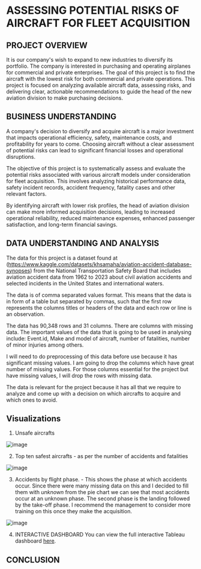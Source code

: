 
# ASSESSING POTENTIAL RISKS OF AIRCRAFT FOR FLEET ACQUISITION

## PROJECT OVERVIEW
It is our company's wish to expand to new industries to diversify its portfolio. The company is interested in purchasing and operating airplanes for commercial and private enterprises. The goal of this project is to find the aircraft with the lowest risk for both commercial and private operations. This project is focused on analyzing available aircraft data, assessing risks, and delivering clear, actionable recommendations to guide the head of the new aviation division to make purchasing decisions.

## BUSINESS UNDERSTANDING

A company's decision to diversify and acquire aircraft is a major investment that impacts operational efficiency, safety, maintenance costs, and profitability for years to come. Choosing aircraft without a clear assessment of potential risks can lead to significant financial losses and operational disruptions.

The objective of this project is to systematically assess and evaluate the potential risks associated with various aircraft models under consideration for fleet acquisition. This involves analyzing historical performance data, safety incident records, accident frequency, fatality cases and other relevant factors.

By identifying aircraft with lower risk profiles, the head of aviation division can make more informed acquisition decisions, leading to increased operational reliability, reduced maintenance expenses, enhanced passenger satisfaction, and long-term financial savings.

## DATA UNDERSTANDING AND ANALYSIS

The data for this project is a dataset found at (https://www.kaggle.com/datasets/khsamaha/aviation-accident-database-synopses) from the National Transportation Safety Board that includes aviation accident data from 1962 to 2023 about civil aviation accidents and selected incidents in the United States and international waters.

The data is of comma separated values format. This means that the data is in form of a table but separated by commas, such that the first row represents the columns titles or headers of the data and each row or line is an observation.  

The data has 90,348 rows and 31 columns. There are columns with missing data. The important values of the data that is going to be used in analysing include: Event.id, Make and model of aircraft, number of fatalities, number of minor injuries among others.

I will need to do preprocessing of this data before use because it has significant missing values. I am going to drop the columns which have great number of missing values. For those columns essential for the project but have missing values, I will drop the rows with missing data.

The data is relevant for the project because it has all that we require to analyze and come up with a decision on which aircrafts to acquire and which ones to avoid.

## Visualizations
1. Unsafe aircrafts

![image](https://github.com/user-attachments/assets/f6774fb7-37c4-451c-bde0-ff2a76418542)



2. Top ten safest aircrafts - as per the number of accidents and fatalities

![image](https://github.com/user-attachments/assets/349f854f-f3a8-4511-97b8-7f015514b9bd)


3. Accidents by flight phase. - This shows the phase at which accidents occur. Since there were many missing data on this and I decided to fill them with *unknown* from the pie chart we can see that most accidents occur at an unknown phase. The second phase is the landing followed by the take-off phase. I recommend the management to consider more training on this once they make the acquisition.

![image](https://github.com/user-attachments/assets/6d8825eb-a2b2-4690-bd1a-633832388b50)

 4. INTERACTIVE DASHBOARD
You can view the full interactive Tableau dashboard [here](https://public.tableau.com/app/profile/pacificah.asamba/viz/phase1project_17458709780720/Dashboard1?publish=yes).


## CONCLUSION







#
